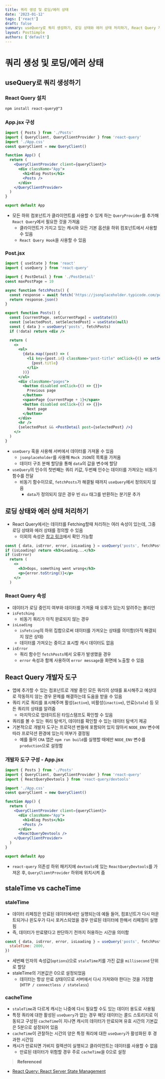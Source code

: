 ```yaml
---
title: 쿼리 생성 및 로딩/에러 상태
date: '2023-01-12'
tags: ['react']
draft: false
summary: useQuery로 쿼리 생성하기, 로딩 상태와 에러 상태 처리하기, React Query 개발자 도구, staleTime vs cacheTime
layout: PostSimple
authors: ['default']
---
```


# 쿼리 생성 및 로딩/에러 상태

## useQuery로 쿼리 생성하기

### React Query 설치

```bash
npm install react-query@^3
```

### App.jsx 구성

```jsx
import { Posts } from './Posts'
import { QueryClient, QueryClientProvider } from 'react-query'
import './App.css'
const queryClient = new QueryClient()

function App() {
  return (
    <QueryClientProvider client={queryClient}>
      <div className="App">
        <h1>Blog Posts</h1>
        <Posts />
      </div>
    </QueryClientProvider>
  )
}

export default App
```

- 모든 하위 컴포넌트가 클라이언트를 사용할 수 있게 하는 `QueryProvider`를 추가해 `React Query`에서 필요한 것을 가져옴
  - 클라이언트가 가지고 있는 캐시와 모든 기본 옵션을 하위 컴포넌트에서 사용할 수 있음
  - `React Query Hook`을 사용할 수 있음

### Post.jsx

```jsx
import { useState } from 'react'
import { useQuery } from 'react-query'

import { PostDetail } from './PostDetail'
const maxPostPage = 10

async function fetchPosts() {
  const response = await fetch('https://jsonplaceholder.typicode.com/posts?_limit=10&_page=0')
  return response.json()
}

export function Posts() {
  const [currentPage, setCurrentPage] = useState(0)
  const [selectedPost, setSelectedPost] = useState(null)
  const { data } = useQuery('posts', fetchPosts)
  if (!data) return <div />

  return (
    <>
      <ul>
        {data.map((post) => (
          <li key={post.id} className="post-title" onClick={() => setSelectedPost(post)}>
            {post.title}
          </li>
        ))}
      </ul>
      <div className="pages">
        <button disabled onClick={() => {}}>
          Previous page
        </button>
        <span>Page {currentPage + 1}</span>
        <button disabled onClick={() => {}}>
          Next page
        </button>
      </div>
      <hr />
      {selectedPost && <PostDetail post={selectedPost} />}
    </>
  )
}
```

- `useQuery` 훅을 사용해 서버에서 데이터를 가져올 수 있음
  - `jsonplaceholder`를 사용해 `Mock JSON`의 목록을 가져옴
  - 데이터 구조 분해 할당을 통해 `data`의 값을 변수에 할당
- `useQuery`의 인수의 첫번째는 쿼리 키값, 두번째 인수는 데이터를 가져오는 비동기 함수를 전달
  - 비동기 함수이므로, `fetchPosts`가 해결될 때까지 `useQuery`에서 정의되지 않음
    - `data`가 정의되지 않은 경우 빈 `div` 태그를 반환하는 분기문 추가

## 로딩 상태와 에러 상태 처리하기

- React Query에서는 데이터를 Fetching할때 처리하는 여러 속성이 있는데, 그중 로딩 상태와 에러 상태를 정의할 수 있음
  - 이외의 속성은 [참고 링크](https://react-query-v3.tanstack.com/reference/useQuery)에서 확인 가능함

```jsx
const { data, isError, error, isLoading } = useQuery('posts', fetchPosts)
if (isLoading) return <h3>Loading...</h3>
if (isError)
  return (
    <>
      <h3>Oops, something went wrong</h3>
      <p>{error.toString()}</p>
    </>
  )
```

### React Query 속성

- 데이터가 로딩 중인지 여부와 데이터를 가져올 때 오류가 있는지 알려주는 불리언
- `isFetching`
  - 비동기 쿼리가 아직 완료되지 않는 경우
- `isLoading`
  - `isFetcing`의 하위 집합으로써 데이터를 가져오는 상태를 의미함(아직 해결되지 않은 상태)
  - 데이터를 가져오는 중이고 표시할 캐시 데이터도 없음
- `isError`
  - 쿼리 함수인 `fetchPosts`에서 오류가 발생했을 경우
  - `error` 속성과 함께 사용하여 `error message`을 화면에 노출할 수 있음

## React Query 개발자 도구

- 앱에 추가할 수 있는 컴포넌트로 개발 중인 모든 쿼리의 상태를 표시해주고 예상대로 작동하지 않는 경우 문제를 해결하는데 도움을 받을 수 있음
- 쿼리 키로 쿼리를 표시해주며 활성(`active`), 비활성(`inactive`), 만료(`stale`) 등 모든 쿼리의 상태를 알려줌
  - 마지막으로 업데이트된 타임스탬프도 확인할 수 있음
- 쿼리를 볼 수 있는 쿼리 탐색기, 데이터를 확인할 수 있는 데이터 탐색기 제공
- 기본적으로 개발자 도구는 프로덕션 번들에 포함되어 있지 않아서 `NODE_ENV` 변수에 따라 프로덕션 환경에 있는지 여부가 결정됨
  - 예를 들어 `CRA` 앱은 `npm run build`를 실행할 때에만 `NODE_ENV` 변수를 `production`으로 설정함

### 개발자 도구 구성 - App.jsx

```jsx
import { Posts } from './Posts'
import { QueryClient, QueryClientProvider } from 'react-query'
import { ReactQueryDevtools } from 'react-query/devtools'

import './App.css'
const queryClient = new QueryClient()

function App() {
  return (
    <QueryClientProvider client={queryClient}>
      <div className="App">
        <h1>Blog Posts</h1>
        <Posts />
      </div>
      <ReactQueryDevtools />
    </QueryClientProvider>
  )
}

export default App
```

- `react-query` 의존성 하위 패키지에 `devtools`에 있는 `ReactQueryDevtools`를 가져온 후, `QueryClientProvider` 하위에 위치시켜 줌

## staleTime vs cacheTime

### staleTime

- 데이터 리페칭은 만료된 데이터에서만 실행되는데 예들 들어, 컴포넌트가 다시 마운트되거나 윈도우가 다시 포커스되었을 경우 만료된 데이터에 한해서 리페칭이 실행됨
- 즉, 데이터가 만료됐다고 판단하기 전까지 허용하는 시간을 의미함

```jsx
const { data, isError, error, isLoading } = useQuery('posts', fetchPosts, {
  staleTime: 2000,
})
```

- 세번째 인자의 속성값(`options`)으로 `staleTime`키를 가진 값을 `millisecond` 단위로 할당
- staleTime의 기본값은 0으로 설정되었음
  - 데이터는 항상 만료 상태이므로 서버에서 다시 가져와야 한다는 것을 가정함(`HTTP / connectless / stateless`)

### cacheTime

- `staleTime`과 다르게 캐시는 나중에 다시 필요할 수도 있는 데이터 용도로 사용됨
- 특정 쿼리에 대한 활성된 `useQuery`가 없는 경우 해당 데이터는 콜드 스토리지로 이동되고 구성된 `cacheTime`이 지나면 캐시의 데이터가 만료되며 유효 시간의 기본값은 5분으로 설정되어 있음
- `cacheTime`이 관찰하는 시간의 양은 특정 쿼리에 대한 `useQuery`가 활성화된 후 경과한 시간임
- 캐시가 만료되면 가비지 컬렉션이 실행되고 클라이언트는 데이터를 사용할 수 없음
  - 만료된 데이터가 위험할 경우 주로 `cacheTime`을 0으로 설정

> **Referenced**

- [React Query: React Server State Management](https://www.udemy.com/course/learn-react-query/)
